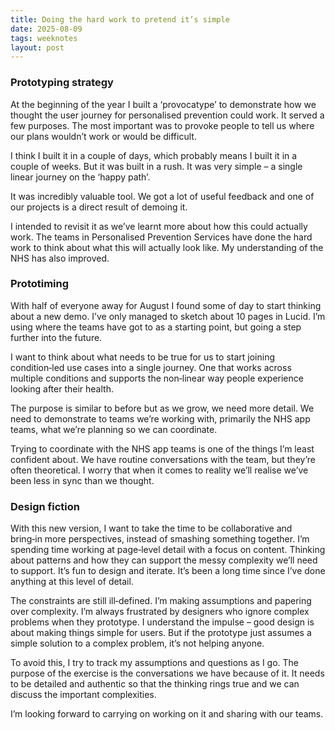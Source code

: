 ```yaml
---
title: Doing the hard work to pretend it’s simple
date: 2025-08-09
tags: weeknotes
layout: post
---
```


### Prototyping strategy

At the beginning of the year I built a ‘provocatype’ to demonstrate how we thought the user journey for personalised prevention could work. It served a few purposes. The most important was to provoke people to tell us where our plans wouldn’t work or would be difficult.

I think I built it in a couple of days, which probably means I built it in a couple of weeks. But it was built in a rush. It was very simple – a single linear journey on the ‘happy path’.

It was incredibly valuable tool. We got a lot of useful feedback and one of our projects is a direct result of demoing it.

I intended to revisit it as we’ve learnt more about how this could actually work. The teams in Personalised Prevention Services have done the hard work to think about what this will actually look like. My understanding of the NHS has also improved.

### Prototiming

With half of everyone away for August I found some of day to start thinking about a new demo. I’ve only managed to sketch about 10 pages in Lucid. I’m using where the teams have got to as a starting point, but going a step further into the future.

I want to think about what needs to be true for us to start joining condition‑led use cases into a single journey. One that works across multiple conditions and supports the non‑linear way people experience looking after their health.

The purpose is similar to before but as we grow, we need more detail. We need to demonstrate to teams we’re working with, primarily the NHS app teams, what we’re planning so we can coordinate.

Trying to coordinate with the NHS app teams is one of the things I’m least confident about. We have routine conversations with the team, but they’re often theoretical. I worry that when it comes to reality we’ll realise we’ve been less in sync than we thought.

### Design fiction

With this new version, I want to take the time to be collaborative and bring‑in more perspectives, instead of smashing something together. I’m spending time working at page‑level detail with a focus on content. Thinking about patterns and how they can support the messy complexity we’ll need to support. It’s fun to design and iterate. It’s been a long time since I’ve done anything at this level of detail.

The constraints are still ill‑defined. I’m making assumptions and papering over complexity. I’m always frustrated by designers who ignore complex problems when they prototype. I understand the impulse – good design is about making things simple for users. But if the prototype just assumes a simple solution to a complex problem, it’s not helping anyone.

To avoid this, I try to track my assumptions and questions as I go. The purpose of the exercise is the conversations we have because of it. It needs to be detailed and authentic so that the thinking rings true and we can discuss the important complexities.

I’m looking forward to carrying on working on it and sharing with our teams.
